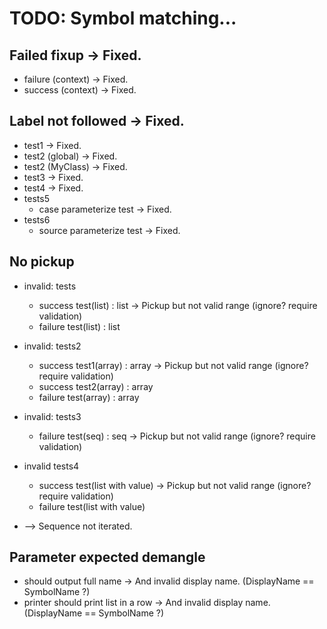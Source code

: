 # TODO: Symbol matching...

## Failed fixup  -> Fixed.
* failure (context)  -> Fixed.
* success (context)  -> Fixed.

## Label not followed  -> Fixed.
* test1  -> Fixed.
* test2 (global)  -> Fixed.
* test2 (MyClass)  -> Fixed.
* test3  -> Fixed.
* test4  -> Fixed.
* tests5
  * case parameterize test  -> Fixed.
* tests6
  * source parameterize test  -> Fixed.

## No pickup
* invalid: tests
  * success test(list) : list  -> Pickup but not valid range (ignore? require validation)
  * failure test(list) : list
* invalid: tests2
  * success test1(array) : array  -> Pickup but not valid range (ignore? require validation)
  * success test2(array) : array
  * failure test(array) : array
* invalid: tests3
  * failure test(seq) : seq  -> Pickup but not valid range (ignore? require validation)
* invalid tests4
  * success test(list with value)  -> Pickup but not valid range (ignore? require validation)
  * failure test(list with value)

* --> Sequence not iterated.

## Parameter expected demangle
* should output full name  -> And invalid display name. (DisplayName == SymbolName ?)
* printer should print list in a row  -> And invalid display name. (DisplayName == SymbolName ?)

